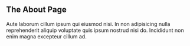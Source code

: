 ## The About Page

Aute laborum cillum ipsum qui eiusmod nisi. In non adipisicing nulla reprehenderit aliquip voluptate quis ipsum nostrud nisi do. Incididunt non enim magna excepteur cillum ad.
